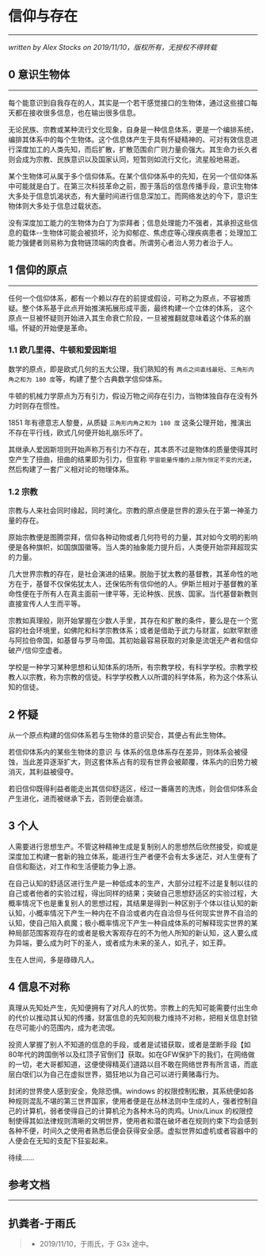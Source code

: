 # 信仰与存在
---
*written by Alex Stocks on 2019/11/10，版权所有，无授权不得转载*

## 0 意识生物体
---

每个能意识到自我存在的人，其实是一个若干感觉接口的生物体，通过这些接口每天都在接收很多信息，也在输出很多信息。

无论民族、宗教或某种流行文化现象，自身是一种信息体系，更是一个编排系统，编排其体系中的每个生物体。这个信息体产生于具有怀疑精神的、可对有效信息进行深度加工的人类先知，而后扩散，扩散范围俞广则力量俞强大。其生命力长久者则会成为宗教、民族意识以及国家认同，短暂则如流行文化，流星般地易逝。

某个生物体可从属于多个信仰体系。在某个信仰体系中的先知，在另一个信仰体系中可能就是白丁。在第三次科技革命之前，囿于落后的信息传播手段，意识生物体大多处于信息饥渴状态，有大量时间进行信息深加工。而网络发达的今下，意识生物体则大多处于信息过载状态。

没有深度加工能力的生物体为白丁为崇拜者；信息处理能力不强者，其承担这些信息的载体--生物体可能会被损坏，沦为抑郁症、焦虑症等心理疾病患者；处理加工能力强健者则易称为食物链顶端的肉食者。所谓劳心者治人劳力者治于人。

## 1 信仰的原点
---

任何一个信仰体系，都有一个赖以存在的前提或假设，可称之为原点，不容被质疑。整个体系基于此点开始推演拓展形成平面，最终构建一个立体的体系， 这个原点一旦被怀疑则开始进入其生命衰亡阶段，一旦被推翻就意味着这个体系的崩塌。怀疑的开始便是革命。

### 1.1 欧几里得、牛顿和爱因斯坦

数学的原点，即是欧式几何的五大公理，我们熟知的有 `两点之间直线最短`、`三角形内角之和为 180 度`等，构建了整个古典数学信仰体系。

牛顿的机械力学原点为万有引力，假设万物之间存在引力，当物体独自存在没有外力时则存在惯性。

1851 年有德意志人黎曼，从质疑 `三角形内角之和为 180 度` 这条公理开始，推演出不存在平行线，欧式几何便开始礼崩乐坏了。

其继承人爱因斯坦则开始声称万有引力不存在，其本质不过是物体的质量使得其时空产生了扭曲，扭曲的结果即为引力，但宣称 `宇宙能量传播的上限为恒定不变的光速`，然后构建了一套广义相对论的物理体系。

### 1.2 宗教

宗教与人来社会同时缘起，同时演化。宗教的原点便是世界的源头在于第一神圣力量的存在。

原始宗教便是图腾崇拜，信仰各种动物或者几何符号的力量，其对如今文明的影响便是各种旗帜，如国旗国徽等。当人类的抽象能力提升后，人类便开始崇拜超现实的力量。

几大世界宗教的存在，是社会演进的结果。脱胎于犹太教的基督教，其革命性的地方在于，基督不仅保佑犹太人，还保佑所有信仰他的人。伊斯兰相对于基督教的革命性便在于所有人在真主面前一律平等，无论种族、民族、国家。当代基督新教则直接宣传人人生而平等。

宗教如真理般，刚开始掌握在少数人手里，其存在和扩散的条件，要么是在一个宽容的社会环境里，如佛陀和科学宗教体系；或者是借助于武力与财富，如默罕默德与阿拉伯帝国，如基督与罗马帝国。其初始最容易获取的对象是流氓无产者和信仰破产/信仰空虚者。

学校是一种学习某种思想和认知体系的场所，有宗教学校，有科学学校。宗教学校教人以宗教，称为宗教的信徒。科学学校教人以所谓的科学体系，称为这个体系认知的信徒。

## 2 怀疑

从一个原点构建的信仰体系若与生物体的意识契合，其便占有此生物体。

若信仰体系内的某些生物体的意识 与 体系的信息体系存在差异，则体系会被侵蚀，当此差异逐渐扩大，则这套体系占有的现有世界会被颠覆，体系内的旧势力被消灭，其利益被侵夺。

若旧信仰既得利益者能走出其信仰舒适区，经过一番痛苦的洗炼，则会信仰体系会产生进化，进而被继承下去，否则便会崩溃。

## 3 个人

人需要进行思想生产。不管这种精神生成是复制别人的思想然后欣然接受，抑或是深度加工构建一套新的独立体系，能进行生产者便不会有太多迷茫，对人生便有了自信和豁达，对工作和生活便能力争上游。

在自己认知的舒适区进行生产是一种低成本的生产，大部分过程不过是复制以往的自己或者他者的实验过程，得出同样的结果；突破自己思想舒适区的实验过程，大概率情况下也是重复别人的思想过程，其结果是得到一种区别于个体以往认知的新认知，小概率情况下产生一种内在不自洽或者内在自洽但与任何现实世界不自洽的认知，使自己陷入疯魔；极小概率情况下产生一种自成体系的可解释现实世界的某种局部范围客观存在的或者是极大客观存在的不为他人所知的新认知，这人要么成为异端，要么成为时下的圣人，或者成为未来的圣人，如孔子，如王莽。

生在人世间，多是碌碌凡人。

## 4 信息不对称

真理从先知处产生，先知便拥有了对凡人的优势。宗教上的先知可能需要付出生命的代价以推动其认知的传播，财富信息的先知则极力维持不对称，把相关信息封锁在尽可能小的范围内，成为老流氓。

投资人掌握了别人不知道的信息的手段，或者是试错获取，或者是垄断手段【如 80年代的跨国倒爷以及红顶子官倒们】获取。如在GFW保护下的我们，在网络做的一切，老大哥都知道，这便使得精英们道路以目不敢在网络世界有所言语，而底层白氓们以为自己在虚拟世界，猖狂地以为自己可以进行黄赌毒行为。

封闭的世界使人感到安全，免除恐惧。windows 的权限控制松散，其系统便如各种规则混乱不堪的第三世界国家，使用者便是在丛林法则中生成的人，强者控制自己的计算机，弱者使得自己的计算机沦为各种木马的肉鸡。Unix/Linux 的权限控制使得其如法律规则清晰的文明世界，使用者和潜在破坏者在规则约束下均会感到各种不便，时间久之使用者熟悉后便会获得安全感。虚拟世界如虚机或者容器中的人便会在无知的支配下狂妄起来。

待续......

## 参考文档
---

[1]:https://mp.weixin.qq.com/s/UIB0zVQDjANMBmeQbYBPYQ

## 扒粪者-于雨氏 ##

>- 2019/11/10，于雨氏，于 G3x 途中。

